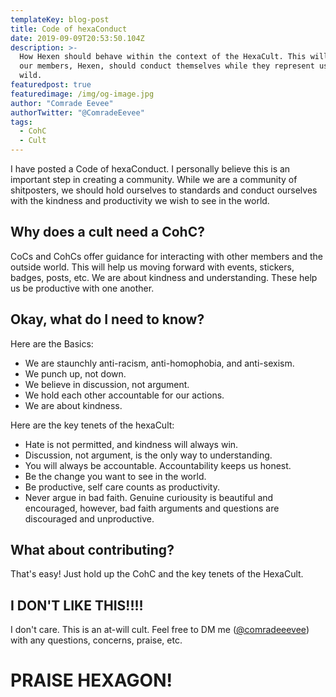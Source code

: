 ```yaml
---
templateKey: blog-post
title: Code of hexaConduct
date: 2019-09-09T20:53:50.104Z
description: >-
  How Hexen should behave within the context of the HexaCult. This will be how
  our members, Hexen, should conduct themselves while they represent us in the
  wild.
featuredpost: true
featuredimage: /img/og-image.jpg
author: "Comrade Eevee"
authorTwitter: "@ComradeEevee"
tags:
  - CohC
  - Cult
---
```

I have posted a Code of hexaConduct. I personally believe this is an important step in creating a community. While we are a community of shitposters, we should hold ourselves to standards and conduct ourselves with the kindness and productivity we wish to see in the world.



## Why does a cult need a CohC?

CoCs and CohCs offer guidance for interacting with other members and the outside world. This will help us moving forward with events, stickers, badges, posts, etc. We are about kindness and understanding. These help us be productive with one another. 

## Okay, what do I need to know?

Here are the Basics:

* We are staunchly anti-racism, anti-homophobia, and anti-sexism.
* We punch up, not down.
* We believe in discussion, not argument.
* We hold each other accountable for our actions.
* We are about kindness.

Here are the key tenets of the hexaCult:

* Hate is not permitted, and kindness will always win.
* Discussion, not argument, is the only way to understanding.
* You will always be accountable. Accountability keeps us honest.
* Be the change you want to see in the world.
* Be productive, self care counts as productivity.
* Never argue in bad faith. Genuine curiousity is beautiful and encouraged, however, bad faith arguments and questions are discouraged and unproductive.

## What about contributing?

That's easy! Just hold up the CohC and the key tenets of the HexaCult.

## I DON'T LIKE THIS!!!!

I don't care. This is an at-will cult. Feel free to DM me ([@comradeeevee](https://twitter.com/comradeeevee)) with any questions, concerns, praise, etc. 



# PRAISE HEXAGON!
